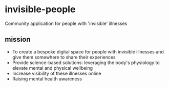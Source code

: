# invisible-people
Community application for people with 'invisible' illnesses 

## mission
- To create a bespoke digital space for people with invisible illnesses and give them somewhere to share their experiences
- Provide science-based solutions: leveraging the body's physiology to elevate mental and physical wellbeing
- Increase visibility of these illnesses online
- Raising mental health awareness

